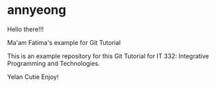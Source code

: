 # annyeong 
Hello there!!!

Ma'am Fatima's example for Git Tutorial

This is an example repository for this Git Tutorial for IT 332: Integrative Programming and Technologies.

Yelan Cutie
Enjoy!
